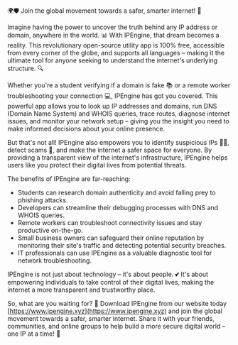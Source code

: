 🌍🛡️ Join the global movement towards a safer, smarter internet! 🚀

Imagine having the power to uncover the truth behind any IP address or domain, anywhere in the world. 📊 With IPEngine, that dream becomes a reality. This revolutionary open-source utility app is 100% free, accessible from every corner of the globe, and supports all languages – making it the ultimate tool for anyone seeking to understand the internet's underlying structure. 🔍

Whether you're a student verifying if a domain is fake 📚 or a remote worker troubleshooting your connection 💻, IPEngine has got you covered. This powerful app allows you to look up IP addresses and domains, run DNS (Domain Name System) and WHOIS queries, trace routes, diagnose internet issues, and monitor your network setup – giving you the insight you need to make informed decisions about your online presence.

But that's not all! IPEngine also empowers you to identify suspicious IPs 👮‍♀️, detect scams 🚨, and make the internet a safer space for everyone. By providing a transparent view of the internet's infrastructure, IPEngine helps users like you protect their digital lives from potential threats.

The benefits of IPEngine are far-reaching:

* Students can research domain authenticity and avoid falling prey to phishing attacks.
* Developers can streamline their debugging processes with DNS and WHOIS queries.
* Remote workers can troubleshoot connectivity issues and stay productive on-the-go.
* Small business owners can safeguard their online reputation by monitoring their site's traffic and detecting potential security breaches.
* IT professionals can use IPEngine as a valuable diagnostic tool for network troubleshooting.

IPEngine is not just about technology – it's about people. 💕 It's about empowering individuals to take control of their digital lives, making the internet a more transparent and trustworthy place.

So, what are you waiting for? 🎉 Download IPEngine from our website today [https://www.ipengine.xyz](https://www.ipengine.xyz) and join the global movement towards a safer, smarter internet. Share it with your friends, communities, and online groups to help build a more secure digital world – one IP at a time! 💪